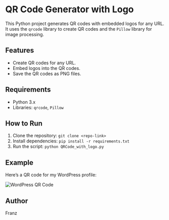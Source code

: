 # QR Code Generator with Logo
This Python project generates QR codes with embedded logos for any URL. It uses the `qrcode` library to create QR codes and the `Pillow` library for image processing.

## Features
- Create QR codes for any URL.
- Embed logos into the QR codes.
- Save the QR codes as PNG files.

## Requirements
- Python 3.x
- Libraries: `qrcode`, `Pillow`

## How to Run
1. Clone the repository: `git clone <repo-link>`
2. Install dependencies: `pip install -r requirements.txt`
3. Run the script: `python QRCode_with_logo.py`

## Example
Here’s a QR code for my WordPress profile:

![WordPress QR Code](wordpress_qrcode_with_logo.png)

## Author
Franz
